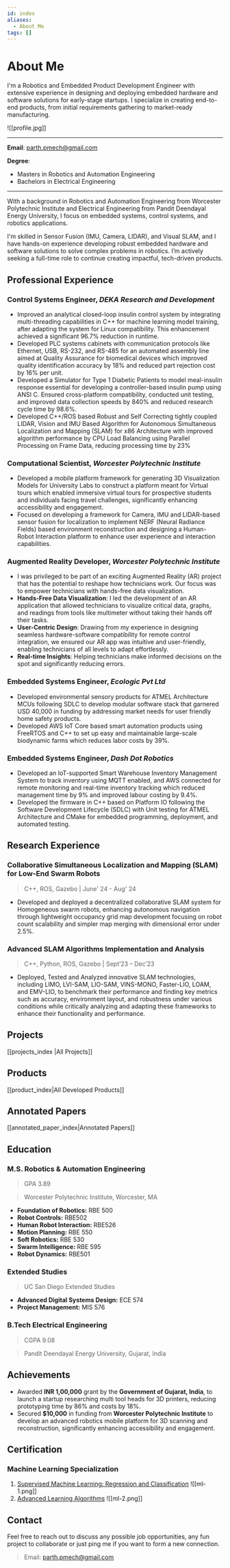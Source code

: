 ```yaml
---
id: index
aliases:
  - About Me
tags: []
---
```


# About Me

I'm a Robotics and Embedded Product Development Engineer with extensive experience in designing and deploying embedded hardware and software solutions for early-stage startups. I specialize in creating end-to-end products, from initial requirements gathering to market-ready manufacturing. 

![[profile.jpg]]

---
**Email**: [parth.pmech@gmail.com](mailto:parth.pmech@gmail.com)

**Degree**:

- Masters in Robotics and Automation Engineering
- Bachelors in Electrical Engineering

---


With a background in Robotics and Automation Engineering from Worcester Polytechnic Institute and Electrical Engineering from Pandit Deendayal Energy University, I focus on embedded systems, control systems, and robotics applications.

I'm skilled in Sensor Fusion (IMU, Camera, LIDAR), and Visual SLAM, and I have hands-on experience developing robust embedded hardware and software solutions to solve complex problems in robotics. I’m actively seeking a full-time role to continue creating impactful, tech-driven products.

## Professional Experience
### **Control Systems Engineer**, *DEKA Research and Development*
- Improved an analytical closed-loop insulin control system by integrating multi-threading capabilities in C++ for machine learning model training, after adapting the system for Linux compatibility. This enhancement achieved a significant 96.7% reduction in runtime.
- Developed PLC systems cabinets with communication protocols like Ethernet, USB, RS-232, and RS-485 for an automated assembly line aimed at Quality Assurance for biomedical devices which improved quality identification accuracy by 18% and reduced part rejection cost by 16% per unit.
- Developed a Simulator for Type 1 Diabetic Patients to model meal-insulin response essential for developing a controller-based insulin pump using ANSI C. Ensured cross-platform compatibility, conducted unit testing, and improved data collection speeds by 840% and reduced research cycle time by 98.6%.
- Developed C++/ROS based Robust and Self Correcting tightly coupled LIDAR, Vision and IMU Based Algorithm for Autonomous Simultaneous Localization and Mapping (SLAM) for x86 Architecture with improved algorithm performance by CPU Load Balancing using Parallel Processing on Frame Data, reducing processing time by 23%

### **Computational Scientist**, *Worcester Polytechnic Institute*
- Developed a mobile platform framework for generating 3D Visualization Models for University Labs to construct a platform meant for Virtual tours which enabled immersive virtual tours for prospective students and individuals facing travel challenges, significantly enhancing accessibility and engagement.
- Focused on developing a framework for Camera, IMU and LIDAR-based sensor fusion for localization to implement NERF (Neural Radiance Fields) based environment reconstruction and designing a Human-Robot Interaction platform to enhance user experience and interaction capabilities.

### **Augmented Reality Developer**, *Worcester Polytechnic Institute*
- I was privileged to be part of an exciting Augmented Reality (AR) project that has the potential to reshape how technicians work. Our focus was to empower technicians with hands-free data visualization.
- **Hands-Free Data Visualization**: I led the development of an AR application that allowed technicians to visualize critical data, graphs, and readings from tools like multimeter without taking their hands off their tasks.
- **User-Centric Design**: Drawing from my experience in designing seamless hardware-software compatibility for remote control integration, we ensured our AR app was intuitive and user-friendly, enabling technicians of all levels to adapt effortlessly.
- **Real-time Insights**: Helping technicians make informed decisions on the spot and significantly reducing errors.

### **Embedded Systems Engineer**, *Ecologic Pvt Ltd*
- Developed environmental sensory products for ATMEL Architecture MCUs following SDLC to develop modular software stack that garnered USD 40,000 in funding by addressing market needs for user friendly home safety products.
- Developed AWS IoT Core based smart automation products using FreeRTOS and C++ to set up easy and maintainable large-scale biodynamic farms which reduces labor costs by 39%.

### **Embedded Systems Engineer**, *Dash Dot Robotics*
- Developed an IoT-supported Smart Warehouse Inventory Management System to track inventory using MQTT enabled, and AWS connected for remote monitoring and real-time inventory tracking which reduced management time by 9% and improved labour costing by 9.4%.
- Developed the firmware in C++ based on Platform IO following the Software Development Lifecycle (SDLC) with Unit testing for ATMEL Architecture and CMake for embedded programming, deployment, and automated testing.

## Research Experience

### Collaborative Simultaneous Localization and Mapping (SLAM) for Low-End Swarm Robots
> C++, ROS, Gazebo | June' 24 - Aug' 24

- Developed and deployed a decentralized collaborative SLAM system for Homogeneous swarm robots, enhancing autonomous navigation through lightweight occupancy grid map development focusing on robot count scalability and simpler map merging with dimensional error under 2.5%.
### Advanced SLAM Algorithms Implementation and Analysis
> C++, Python, ROS, Gazebo | Sept’23 – Dec’23

- Deployed, Tested and Analyzed innovative SLAM technologies, including LIMO, LVI-SAM, LIO-SAM, VINS-MONO, Faster-LIO, LOAM, and EMV-LIO, to benchmark their performance and finding key metrics such as accuracy, environment layout, and robustness under various conditions while critically analyzing and adapting these frameworks to enhance their functionality and performance.

## Projects

[[projects_index |All Projects]]

## Products

[[product_index|All Developed Products]]

## Annotated Papers

[[annotated_paper_index|Annotated Papers]]

## Education
### M.S. Robotics & Automation Engineering
> GPA 3.89

> Worcester Polytechnic Institute, Worcester, MA

- **Foundation of Robotics:** RBE 500
- **Robot Controls:** RBE502
- **Human Robot Interaction:** RBE526
- **Motion Planning:** RBE 550
- **Soft Robotics:** RBE 530
- **Swarm Intelligence:** RBE 595
- **Robot Dynamics:** RBE501
### Extended Studies
> UC San Diego Extended Studies

- **Advanced Digital Systems Design:** ECE 574
- **Project Management:** MIS 576

### B.Tech Electrical Engineering
> CGPA 9.08

> Pandit Deendayal Energy University, Gujarat, India


## Achievements

- Awarded **INR 1,00,000** grant by the **Government of Gujarat, India**, to launch a startup researching multi tool heads for 3D printers, reducing prototyping time by 86% and costs by 18%.
- Secured **$10,000** in funding from **Worcester Polytechnic Institute** to develop an advanced robotics mobile platform for 3D scanning and reconstruction, significantly enhancing accessibility and engagement.
## Certification
### Machine Learning Specialization
1. [Supervised Machine Learning: Regression and Classification](https://www.coursera.org/account/accomplishments/verify/3Y9TQTRSDWUD)
	![[ml-1.png]]
2. [Advanced Learning Algorithms](https://www.coursera.org/account/accomplishments/verify/6H3T4L29269M)
![[ml-2.png]]
## Contact
Feel free to reach out to discuss any possible job opportunities, any fun project to collaborate or just ping me if you want to form a new connection.
> Email: [parth.pmech@gmail.com](mailto:parth.pmech@gmail.com)
